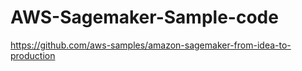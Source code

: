 # AWS-Sagemaker-Sample-code
https://github.com/aws-samples/amazon-sagemaker-from-idea-to-production
